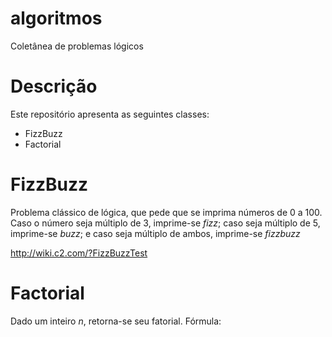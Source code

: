# algoritmos
Coletânea de problemas lógicos

# Descrição
Este repositório apresenta as seguintes classes:
  * FizzBuzz
  * Factorial

# FizzBuzz
Problema clássico de lógica, que pede que se imprima números de 0 a 100. 
Caso o número seja múltiplo de 3, imprime-se _fizz_; caso seja múltiplo de 5, imprime-se _buzz_; e caso seja múltiplo de ambos, imprime-se _fizzbuzz_

http://wiki.c2.com/?FizzBuzzTest

# Factorial
Dado um inteiro _n_, retorna-se seu fatorial.
Fórmula:
